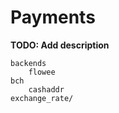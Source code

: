 # Payments

**TODO: Add description**

    backends
        flowee
    bch
        cashaddr
    exchange_rate/
